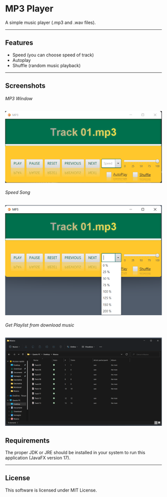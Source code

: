 # MP3 Player
A simple music player (.mp3 and .wav files).

---

## Features
- Speed (you can choose speed of track)
- Autoplay
- Shuffle (random music playback)

---

## Screenshots
###### MP3 Window
![mp3.png](https://github.com/marphuz/MP3_Player/blob/master/screenshot/mp3.png)

###### Speed Song
![mp3 speed.png](https://github.com/marphuz/MP3_Player/blob/master/screenshot/mp3%20speed.png)


###### Get Playlist from download music
![mp3 music.png](https://github.com/marphuz/MP3_Player/blob/master/screenshot/mp3%20music.png)
---

## Requirements
The proper JDK or JRE should be installed in your system to run this application (JavaFX version 17).

---

## License
This software is licensed under MIT License.

